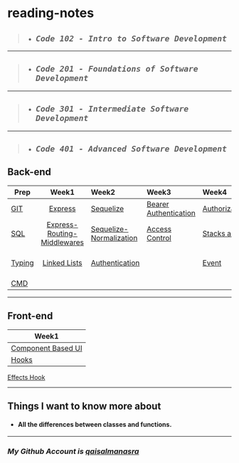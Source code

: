 # **reading-notes**

> - ## ***`Code 102 - Intro to Software Development`***

***
>
> - ## ***`Code 201 - Foundations of Software Development`***

***
>
> - ## ***`Code 301 - Intermediate Software Development`***

***
>
> - ## ***`Code 401 - Advanced Software Development`***

## Back-end
|Prep|Week1|Week2|Week3|Week4|Week5|Week6|Week7
|----------|:-------------:|:---------|:-------------|:---|:---|:---|----:|
|[GIT](/advance/git.md)|[Express](/advance/Express.md)|[Sequelize](/advance/sequelize.md) |[Bearer Authentication](/advance/bearer.md)| [Authorization/Authentication](./advance/Authorization-Authentication.md)|[Socket](./advance/socket.md)|[Trees](./advance/trees.md)|[AWS: Events](./advance/AWSEvents.md)
|[SQL](/advance/sql.md)|[Express-Routing-Middlewares](/advance/Express-Routing-Middlewares.md)| [Sequelize-Normalization](./advance/sequelize-normalization.md) |[Access Control](/advance/AccessControl.md)|[Stacks and Queues](./advance/StacksQueues.md)|[Message Queues](./advance/MessageQueues.md)|[AWS](./advance/aws.md)
|[Typing](/advance/typing.md)|[Linked Lists](/advance/Linked-Lists.md)|[Authentication](./advance/authentication.md)||[Event](./advance/event.md)||[AWS: S3 and Lambda](./advance/AWSS3andLambda.md)
|[CMD](/advance/Practiseinterminal.md)|   |       |      |
***
## Front-end
|Week1|
|----------|
|[Component Based UI](./advance/front/UI.md)|
|[Hooks](./advance/front/hooks.md)|
[Effects Hook](./advance/front/effectsHook.md)

***
## Things I want to know more about
* #### All the differences between classes and functions. 

***

### *My Github Account is [qaisalmanasra](https://github.com/qaisalmanasra)*